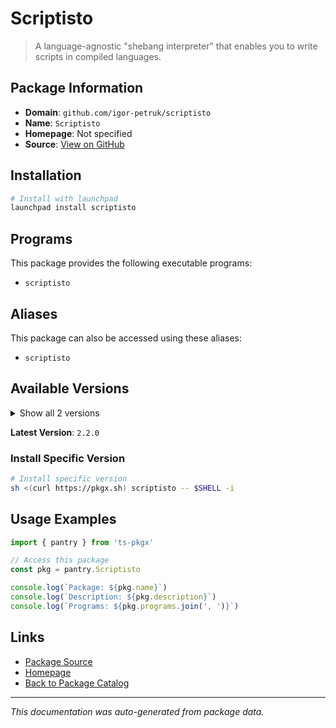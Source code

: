 # Scriptisto

> A language-agnostic "shebang interpreter" that enables you to write scripts in compiled languages.

## Package Information

- **Domain**: `github.com/igor-petruk/scriptisto`
- **Name**: `Scriptisto`
- **Homepage**: Not specified
- **Source**: [View on GitHub](https://github.com/pkgxdev/pantry/tree/main/projects/github.com/igor-petruk/scriptisto/package.yml)

## Installation

```bash
# Install with launchpad
launchpad install scriptisto
```

## Programs

This package provides the following executable programs:

- `scriptisto`

## Aliases

This package can also be accessed using these aliases:

- `scriptisto`

## Available Versions

<details>
<summary>Show all 2 versions</summary>

- `2.2.0`, `2.1.1`

</details>

**Latest Version**: `2.2.0`

### Install Specific Version

```bash
# Install specific version
sh <(curl https://pkgx.sh) scriptisto -- $SHELL -i
```

## Usage Examples

```typescript
import { pantry } from 'ts-pkgx'

// Access this package
const pkg = pantry.Scriptisto

console.log(`Package: ${pkg.name}`)
console.log(`Description: ${pkg.description}`)
console.log(`Programs: ${pkg.programs.join(', ')}`)
```

## Links

- [Package Source](https://github.com/pkgxdev/pantry/tree/main/projects/github.com/igor-petruk/scriptisto/package.yml)
- [Homepage](#)
- [Back to Package Catalog](../package-catalog.md)

---

*This documentation was auto-generated from package data.*
